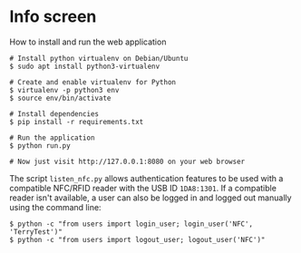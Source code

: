 # Info screen
How to install and run the web application

    # Install python virtualenv on Debian/Ubuntu
    $ sudo apt install python3-virtualenv
    
    # Create and enable virtualenv for Python
    $ virtualenv -p python3 env
    $ source env/bin/activate
    
    # Install dependencies
    $ pip install -r requirements.txt
    
    # Run the application
    $ python run.py
    
    # Now just visit http://127.0.0.1:8080 on your web browser

The script `listen_nfc.py` allows authentication features to be used with a compatible NFC/RFID reader with the USB ID `1DA8:1301`. If a compatible reader isn't available, a user can also be logged in and logged out manually using the command line:

    $ python -c "from users import login_user; login_user('NFC', 'TerryTest')"
    $ python -c "from users import logout_user; logout_user('NFC')"
